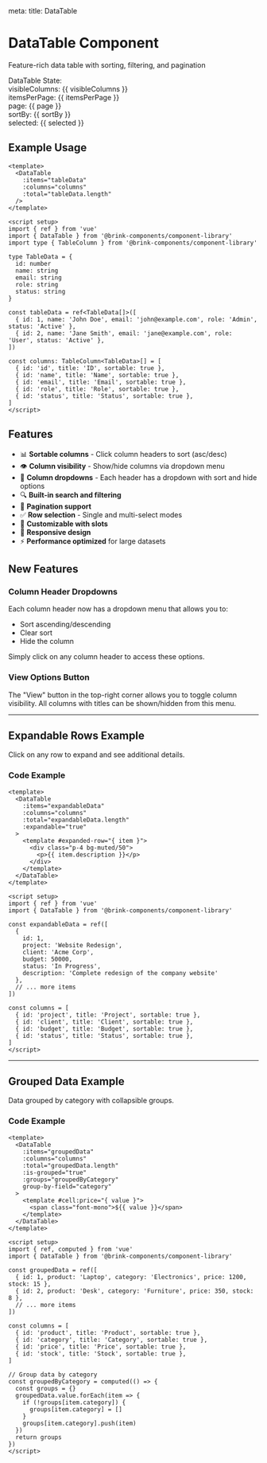 <route lang="yaml">
meta:
  title: DataTable
</route>

<script setup lang="ts">
import { ref, computed } from 'vue'
import { Badge } from '../src/components/ui/badge'
import DataTable, { type TableColumn, type SortBy } from '../src/components/DataTable'

// Sample data for DataTable
type TableData = {
  id: number
  name: string
  email: string
  role: string
  status: string
}

const tableData = ref<TableData[]>([
  { id: 1, name: 'John Doe', email: 'john@example.com', role: 'Admin', status: 'Active'},
  { id: 2, name: 'Jane Smith', email: 'jane@example.com', role: 'User', status: 'Active' },
  { id: 3, name: 'Bob Johnson', email: 'bob@example.com', role: 'User', status: 'Inactive' },
  { id: 4, name: 'Alice Williams', email: 'alice@example.com', role: 'Editor', status: 'Active' },
  { id: 5, name: 'Charlie Brown', email: 'charlie@example.com', role: 'User', status: 'Active' },
  { id: 6, name: 'Diana Prince', email: 'diana@example.com', role: 'Admin', status: 'Active' },
  { id: 7, name: 'Ethan Hunt', email: 'ethan@example.com', role: 'User', status: 'Inactive' },
])

const tableColumns: TableColumn<TableData>[] = [
  { id: 'id', title: 'ID', sortable: true,  hideable: false},
  { id: 'name', title: 'Name', sortable: true },
  { id: 'email', title: 'Email', sortable: true },
  { id: 'role', title: 'Role', sortable: true },
  { id: 'status', title: 'Status', sortable: true },
]

// State variables
const visibleColumns = ref<string[]>(tableColumns.map(col => col.id))
const itemsPerPage = ref(10)
const page = ref(1)
const sortBy = ref<SortBy[]>([])
const selected = ref<any[]>([])

// Expandable rows example data
type ExpandableData = {
  id: number
  project: string
  client: string
  budget: number
  status: string
  description?: string
  tasks?: string[]
}

const expandableData = ref<ExpandableData[]>([
  {
    id: 1,
    project: 'Website Redesign',
    client: 'Acme Corp',
    budget: 50000,
    status: 'In Progress',
    description: 'Complete redesign of the company website with modern UI/UX',
    tasks: ['Design mockups', 'Frontend development', 'Backend integration', 'Testing']
  },
  {
    id: 2,
    project: 'Mobile App',
    client: 'Tech Solutions',
    budget: 75000,
    status: 'Planning',
    description: 'Native mobile app for iOS and Android platforms',
    tasks: ['Requirements gathering', 'Architecture design', 'Prototype development']
  },
  {
    id: 3,
    project: 'API Integration',
    client: 'Data Systems Inc',
    budget: 30000,
    status: 'Completed',
    description: 'REST API integration with third-party services',
    tasks: ['API documentation review', 'Implementation', 'Testing', 'Deployment']
  },
])

const expandableColumns: TableColumn<ExpandableData>[] = [
  { id: 'id', title: 'ID', sortable: true  },
  { id: 'project', title: 'Project', sortable: true },
  { id: 'client', title: 'Client', sortable: true },
  { id: 'budget', title: 'Budget', sortable: true },
  { id: 'status', title: 'Status', sortable: true },
]

// Grouped data example
type GroupedData = {
  id: number
  product: string
  category: string
  price: number
  stock: number
}

const groupedData = ref<GroupedData[]>([
  { id: 1, product: 'Laptop', category: 'Electronics', price: 1200, stock: 15 },
  { id: 2, product: 'Mouse', category: 'Electronics', price: 25, stock: 50 },
  { id: 3, product: 'Keyboard', category: 'Electronics', price: 75, stock: 30 },
  { id: 4, product: 'Desk', category: 'Furniture', price: 350, stock: 8 },
  { id: 5, product: 'Chair', category: 'Furniture', price: 200, stock: 12 },
  { id: 6, product: 'Monitor', category: 'Electronics', price: 400, stock: 20 },
  { id: 7, product: 'Bookshelf', category: 'Furniture', price: 150, stock: 5 },
])

const groupedColumns: TableColumn<GroupedData>[] = [
  { id: 'id', title: 'ID', sortable: true },
  { id: 'product', title: 'Product', sortable: true },
  { id: 'category', title: 'Category', sortable: true, groupable: true },
  { id: 'price', title: 'Price', sortable: true },
  { id: 'stock', title: 'Stock', sortable: true },
]

// Group data by category
const groupedByCategory = computed(() => {
  const groups: Record<string, GroupedData[]> = {}
  groupedData.value.forEach(item => {
    if (!groups[item.category]) {
      groups[item.category] = []
    }
    groups[item.category].push(item)
  })
  return groups
})
</script>



# DataTable Component

Feature-rich data table with sorting, filtering, and pagination

<DataTable
class='not-prose'
  v-model:visible-columns="visibleColumns"
  v-model:items-per-page="itemsPerPage"
  v-model:page="page"
  v-model:sort-by="sortBy"
  v-model:selected="selected"
  :items="tableData"
  :columns="tableColumns"
  :total="tableData.length"
  selectMode='multiselect'
/>

<div class="not-prose mt-6 space-y-3">
  <div class="text-sm font-semibold">DataTable State:</div>
  <div class="space-y-2 text-sm font-mono bg-muted p-4 rounded-lg">
    <div><span class="text-muted-foreground">visibleColumns:</span> <span class="text-foreground">{{ visibleColumns }}</span></div>
    <div><span class="text-muted-foreground">itemsPerPage:</span> <span class="text-foreground">{{ itemsPerPage }}</span></div>
    <div><span class="text-muted-foreground">page:</span> <span class="text-foreground">{{ page }}</span></div>
    <div><span class="text-muted-foreground">sortBy:</span> <span class="text-foreground">{{ sortBy }}</span></div>
    <div><span class="text-muted-foreground">selected:</span> <span class="text-foreground">{{ selected }}</span></div>
  </div>
</div>

## Example Usage

```vue
<template>
  <DataTable
    :items="tableData"
    :columns="columns"
    :total="tableData.length"
  />
</template>

<script setup>
import { ref } from 'vue'
import { DataTable } from '@brink-components/component-library'
import type { TableColumn } from '@brink-components/component-library'

type TableData = {
  id: number
  name: string
  email: string
  role: string
  status: string
}

const tableData = ref<TableData[]>([
  { id: 1, name: 'John Doe', email: 'john@example.com', role: 'Admin', status: 'Active' },
  { id: 2, name: 'Jane Smith', email: 'jane@example.com', role: 'User', status: 'Active' },
])

const columns: TableColumn<TableData>[] = [
  { id: 'id', title: 'ID', sortable: true },
  { id: 'name', title: 'Name', sortable: true },
  { id: 'email', title: 'Email', sortable: true },
  { id: 'role', title: 'Role', sortable: true },
  { id: 'status', title: 'Status', sortable: true },
]
</script>
```

## Features

- 📊 **Sortable columns** - Click column headers to sort (asc/desc)
- 👁️ **Column visibility** - Show/hide columns via dropdown menu
- 🔽 **Column dropdowns** - Each header has a dropdown with sort and hide options
- 🔍 **Built-in search and filtering**
- 📄 **Pagination support**
- ✅ **Row selection** - Single and multi-select modes
- 🎨 **Customizable with slots**
- 📱 **Responsive design**
- ⚡ **Performance optimized** for large datasets

## New Features

### Column Header Dropdowns

Each column header now has a dropdown menu that allows you to:
- Sort ascending/descending
- Clear sort
- Hide the column

Simply click on any column header to access these options.

### View Options Button

The "View" button in the top-right corner allows you to toggle column visibility. All columns with titles can be shown/hidden from this menu.

---

## Expandable Rows Example

Click on any row to expand and see additional details.

<div class="not-prose">
<DataTable
  :items="expandableData"
  :columns="expandableColumns"
  :total="expandableData.length"
  :expandable="true"
  :bordered="true"
>
  <template #expanded-row="{ item }">
    <div class="p-4 bg-muted/50 space-y-3">
      <div>
        <span class="font-semibold">Description:</span>
        <p class="text-sm text-muted-foreground mt-1">{{ item.description }}</p>
      </div>
      <div v-if="item.tasks">
        <span class="font-semibold">Tasks:</span>
        <ul class="list-disc list-inside mt-1 text-sm text-muted-foreground">
          <li v-for="task in item.tasks" :key="task">{{ task }}</li>
        </ul>
      </div>
    </div>
  </template>
</DataTable>
</div>

### Code Example

```vue
<template>
  <DataTable
    :items="expandableData"
    :columns="columns"
    :total="expandableData.length"
    :expandable="true"
  >
    <template #expanded-row="{ item }">
      <div class="p-4 bg-muted/50">
        <p>{{ item.description }}</p>
      </div>
    </template>
  </DataTable>
</template>

<script setup>
import { ref } from 'vue'
import { DataTable } from '@brink-components/component-library'

const expandableData = ref([
  {
    id: 1,
    project: 'Website Redesign',
    client: 'Acme Corp',
    budget: 50000,
    status: 'In Progress',
    description: 'Complete redesign of the company website'
  },
  // ... more items
])

const columns = [
  { id: 'project', title: 'Project', sortable: true },
  { id: 'client', title: 'Client', sortable: true },
  { id: 'budget', title: 'Budget', sortable: true },
  { id: 'status', title: 'Status', sortable: true },
]
</script>
```

---

## Grouped Data Example

Data grouped by category with collapsible groups.

<div class="not-prose">
<DataTable
  :items="groupedData"
  :columns="groupedColumns"
  :total="groupedData.length"
  :is-grouped="true"
  :groups="groupedByCategory"
  group-by-field="category"
  :bordered="true"
>
  <template #cell:price="{ value }">
    <span class="font-mono">${{ value }}</span>
  </template>
  <template #cell:stock="{ value }">
    <Badge :variant="value > 10 ? 'default' : 'destructive'">
      {{ value }}
    </Badge>
  </template>
</DataTable>
</div>

### Code Example

```vue
<template>
  <DataTable
    :items="groupedData"
    :columns="columns"
    :total="groupedData.length"
    :is-grouped="true"
    :groups="groupedByCategory"
    group-by-field="category"
  >
    <template #cell:price="{ value }">
      <span class="font-mono">${{ value }}</span>
    </template>
  </DataTable>
</template>

<script setup>
import { ref, computed } from 'vue'
import { DataTable } from '@brink-components/component-library'

const groupedData = ref([
  { id: 1, product: 'Laptop', category: 'Electronics', price: 1200, stock: 15 },
  { id: 2, product: 'Desk', category: 'Furniture', price: 350, stock: 8 },
  // ... more items
])

const columns = [
  { id: 'product', title: 'Product', sortable: true },
  { id: 'category', title: 'Category', sortable: true },
  { id: 'price', title: 'Price', sortable: true },
  { id: 'stock', title: 'Stock', sortable: true },
]

// Group data by category
const groupedByCategory = computed(() => {
  const groups = {}
  groupedData.value.forEach(item => {
    if (!groups[item.category]) {
      groups[item.category] = []
    }
    groups[item.category].push(item)
  })
  return groups
})
</script>
```
